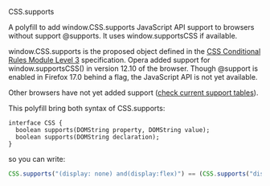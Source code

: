CSS.supports

A polyfill to add window.CSS.supports JavaScript API support to browsers without support @supports. It uses window.supportsCSS if available.

window.CSS.supports is the proposed object defined in the [CSS Conditional Rules Module Level 3](http://www.w3.org/TR/css3-conditional/) specification. Opera added support for window.supportsCSS() in version 12.10 of the browser. Though @support is enabled in Firefox 17.0 behind a flag, the JavaScript API is not yet available.

Other browsers have not yet added support ([check current support tables](http://caniuse.com/#search=supports)).

This polyfill bring both syntax of CSS.supports:
```
interface CSS {
  boolean supports(DOMString property, DOMString value);
  boolean supports(DOMString declaration);
}
```
so you can write:
```javascript
CSS.supports("(display: none) and(display:flex)") == (CSS.supports("display", "none") && CSS.supports("display", "flex"))
```
